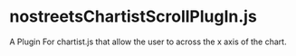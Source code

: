 # nostreetsChartistScrollPlugIn.js
A Plugin For chartist.js that allow the user to across the x axis of the chart.
